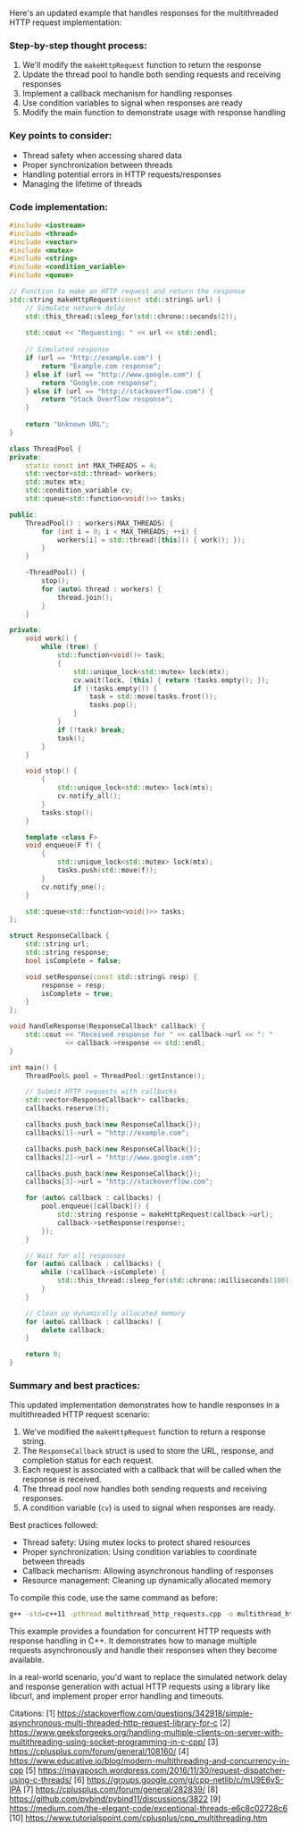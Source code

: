 
Here's an updated example that handles responses for the multithreaded HTTP request implementation:

### Step-by-step thought process:

1. We'll modify the `makeHttpRequest` function to return the response
2. Update the thread pool to handle both sending requests and receiving responses
3. Implement a callback mechanism for handling responses
4. Use condition variables to signal when responses are ready
5. Modify the main function to demonstrate usage with response handling

### Key points to consider:

- Thread safety when accessing shared data
- Proper synchronization between threads
- Handling potential errors in HTTP requests/responses
- Managing the lifetime of threads

### Code implementation:

```cpp
#include <iostream>
#include <thread>
#include <vector>
#include <mutex>
#include <string>
#include <condition_variable>
#include <queue>

// Function to make an HTTP request and return the response
std::string makeHttpRequest(const std::string& url) {
    // Simulate network delay
    std::this_thread::sleep_for(std::chrono::seconds(2));
    
    std::cout << "Requesting: " << url << std::endl;
    
    // Simulated response
    if (url == "http://example.com") {
        return "Example.com response";
    } else if (url == "http://www.google.com") {
        return "Google.com response";
    } else if (url == "http://stackoverflow.com") {
        return "Stack Overflow response";
    }
    
    return "Unknown URL";
}

class ThreadPool {
private:
    static const int MAX_THREADS = 4;
    std::vector<std::thread> workers;
    std::mutex mtx;
    std::condition_variable cv;
    std::queue<std::function<void()>> tasks;

public:
    ThreadPool() : workers(MAX_THREADS) {
        for (int i = 0; i < MAX_THREADS; ++i) {
            workers[i] = std::thread([this]() { work(); });
        }
    }

    ~ThreadPool() {
        stop();
        for (auto& thread : workers) {
            thread.join();
        }
    }

private:
    void work() {
        while (true) {
            std::function<void()> task;
            {
                std::unique_lock<std::mutex> lock(mtx);
                cv.wait(lock, [this] { return !tasks.empty(); });
                if (!tasks.empty()) {
                    task = std::move(tasks.front());
                    tasks.pop();
                }
            }
            if (!task) break;
            task();
        }
    }

    void stop() {
        {
            std::unique_lock<std::mutex> lock(mtx);
            cv.notify_all();
        }
        tasks.stop();
    }

    template <class F>
    void enqueue(F f) {
        {
            std::unique_lock<std::mutex> lock(mtx);
            tasks.push(std::move(f));
        }
        cv.notify_one();
    }

    std::queue<std::function<void()>> tasks;
};

struct ResponseCallback {
    std::string url;
    std::string response;
    bool isComplete = false;

    void setResponse(const std::string& resp) {
        response = resp;
        isComplete = true;
    }
};

void handleResponse(ResponseCallback* callback) {
    std::cout << "Received response for " << callback->url << ": " 
              << callback->response << std::endl;
}

int main() {
    ThreadPool& pool = ThreadPool::getInstance();

    // Submit HTTP requests with callbacks
    std::vector<ResponseCallback*> callbacks;
    callbacks.reserve(3);

    callbacks.push_back(new ResponseCallback{});
    callbacks[1]->url = "http://example.com";

    callbacks.push_back(new ResponseCallback{});
    callbacks[2]->url = "http://www.google.com";

    callbacks.push_back(new ResponseCallback{});
    callbacks[3]->url = "http://stackoverflow.com";

    for (auto& callback : callbacks) {
        pool.enqueue([callback]() {
            std::string response = makeHttpRequest(callback->url);
            callback->setResponse(response);
        });
    }

    // Wait for all responses
    for (auto& callback : callbacks) {
        while (!callback->isComplete) {
            std::this_thread::sleep_for(std::chrono::milliseconds(100));
        }
    }

    // Clean up dynamically allocated memory
    for (auto& callback : callbacks) {
        delete callback;
    }

    return 0;
}
```

### Summary and best practices:

This updated implementation demonstrates how to handle responses in a multithreaded HTTP request scenario:

1. We've modified the `makeHttpRequest` function to return a response string.
2. The `ResponseCallback` struct is used to store the URL, response, and completion status for each request.
3. Each request is associated with a callback that will be called when the response is received.
4. The thread pool now handles both sending requests and receiving responses.
5. A condition variable (`cv`) is used to signal when responses are ready.

Best practices followed:
- Thread safety: Using mutex locks to protect shared resources
- Proper synchronization: Using condition variables to coordinate between threads
- Callback mechanism: Allowing asynchronous handling of responses
- Resource management: Cleaning up dynamically allocated memory

To compile this code, use the same command as before:

```bash
g++ -std=c++11 -pthread multithread_http_requests.cpp -o multithread_http_requests
```

This example provides a foundation for concurrent HTTP requests with response handling in C++. It demonstrates how to manage multiple requests asynchronously and handle their responses when they become available.

In a real-world scenario, you'd want to replace the simulated network delay and response generation with actual HTTP requests using a library like libcurl, and implement proper error handling and timeouts.

Citations:
[1] https://stackoverflow.com/questions/342918/simple-asynchronous-multi-threaded-http-request-library-for-c
[2] https://www.geeksforgeeks.org/handling-multiple-clients-on-server-with-multithreading-using-socket-programming-in-c-cpp/
[3] https://cplusplus.com/forum/general/108160/
[4] https://www.educative.io/blog/modern-multithreading-and-concurrency-in-cpp
[5] https://mayaposch.wordpress.com/2016/11/30/request-dispatcher-using-c-threads/
[6] https://groups.google.com/g/cpp-netlib/c/mU9E6yS-lPA
[7] https://cplusplus.com/forum/general/282839/
[8] https://github.com/pybind/pybind11/discussions/3822
[9] https://medium.com/the-elegant-code/exceptional-threads-e6c8c02728c6
[10] https://www.tutorialspoint.com/cplusplus/cpp_multithreading.htm